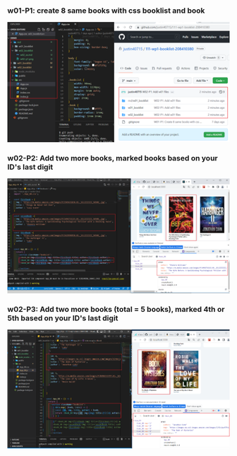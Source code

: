 ### w01-P1: create 8 same books with css booklist and book

![w02-p1.png](w02-p1.png)

### w02-P2: Add two more books, marked books based on your ID's last digit

![w02-p2.png](w02-p2.png)

### w02-P3: Add two more books (total = 5 books), marked 4th or 5th based on your ID's last digit

![w02-p3.png](w02-p3.png)
